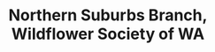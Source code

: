 ---
title: "Northern Suburbs Branch, Wildflower Society of WA"
url: /perth/northern-suburbs-branch-wildflower-society-of-wa/
shop: Garten-Center
---